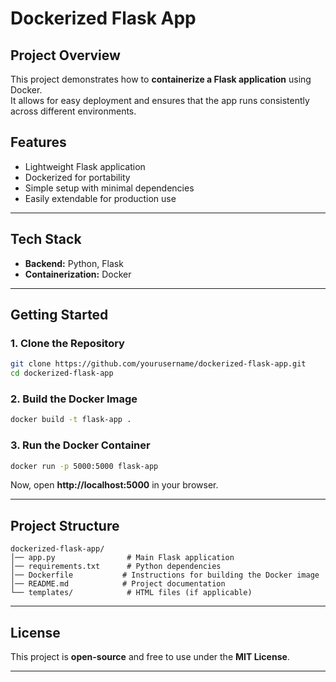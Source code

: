 #  Dockerized Flask App  

##  Project Overview  
This project demonstrates how to **containerize a Flask application** using Docker.  
It allows for easy deployment and ensures that the app runs consistently across different environments.  

##  Features  
- Lightweight Flask application  
- Dockerized for portability  
- Simple setup with minimal dependencies  
- Easily extendable for production use  

---

##  Tech Stack  
- **Backend:** Python, Flask  
- **Containerization:** Docker  

---

##  Getting Started  

###  1. Clone the Repository  
```bash
git clone https://github.com/yourusername/dockerized-flask-app.git
cd dockerized-flask-app
```

###  2. Build the Docker Image  
```bash
docker build -t flask-app .
```

###  3. Run the Docker Container  
```bash
docker run -p 5000:5000 flask-app
```
Now, open **http://localhost:5000** in your browser.

---

##  Project Structure  

```
dockerized-flask-app/
│── app.py                # Main Flask application
│── requirements.txt      # Python dependencies
│── Dockerfile           # Instructions for building the Docker image
│── README.md            # Project documentation
└── templates/            # HTML files (if applicable)
```

---

##  License  
This project is **open-source** and free to use under the **MIT License**.

---
